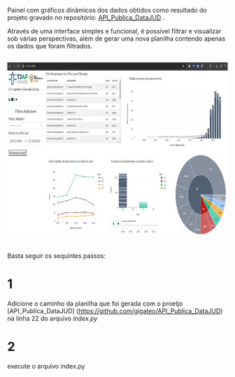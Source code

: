 Painel com gráficos dinâmicos dos dados obtidos como resultado do projeto gravado no repositório: [API_Publica_DataJUD](https://github.com/gigateo/API_Publica_DataJUD) . 

Através de uma interface simples e funcional, é possível filtrar e visualizar sob várias perspectivas, além de gerar uma nova planilha contendo apenas os dados que foram filtrados. 
##

<div>
    <img src="./assets/Dash_Pub.png" height="400" width="750"/>
</div>

##

Basta seguir os sequintes passos:

# 1
Adicione o caminho da planilha que foi gerada com o proetjo [API_Publica_DataJUD] (https://github.com/gigateo/API_Publica_DataJUD) na linha 22 do arquivo *index.py*


# 2
execute o arquivo index.py
